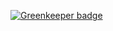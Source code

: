 
[![Greenkeeper badge](https://badges.greenkeeper.io/Charliekenney23/trvernal.svg)](https://greenkeeper.io/)

